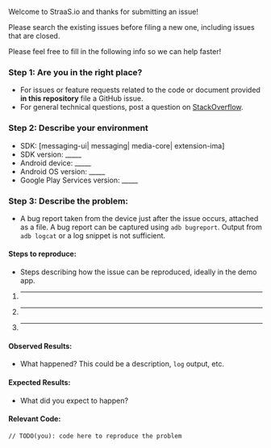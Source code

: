 Welcome to StraaS.io and thanks for submitting an issue!

Please search the existing issues before filing a new one, including issues that
are closed. 

Please feel free to fill in the following info so we can help faster!

### Step 1: Are you in the right place?

  * For issues or feature requests related to the code or document provided **in this repository** file a GitHub issue.
  * For general technical questions, post a question on [StackOverflow](http://stackoverflow.com/).

### Step 2: Describe your environment

  * SDK: [messaging-ui| messaging| media-core| extension-ima]
  * SDK version: _____
  * Android device: _____
  * Android OS version: _____
  * Google Play Services version: _____
  
### Step 3: Describe the problem:
  * A bug report taken from the device just after the issue occurs, attached as a
  file. A bug report can be captured using `adb bugreport`. Output from `adb
  logcat` or a log snippet is not sufficient.

#### Steps to reproduce:
  * Steps describing how the issue can be reproduced, ideally in the demo app.

  1. _____
  2. _____
  3. _____
  
#### Observed Results:

  * What happened?  This could be a description, `log` output, etc.
  
#### Expected Results:

  * What did you expect to happen?
  
#### Relevant Code:

  ```
  // TODO(you): code here to reproduce the problem
  ```
